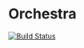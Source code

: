 # Orchestra

[![Build Status](https://travis-ci.org/sjenkz/Orchestra.jl.png)](https://travis-ci.org/sjenkz/Orchestra.jl)
